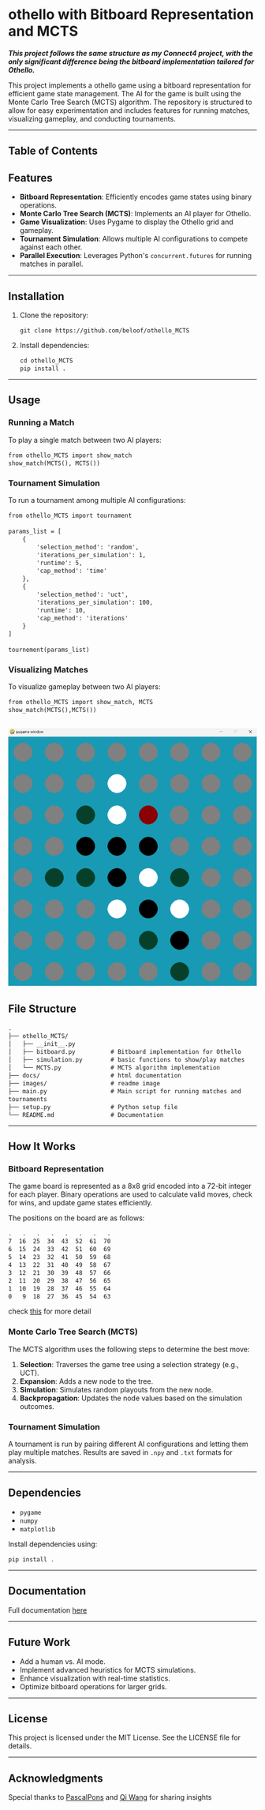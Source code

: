 # othello with Bitboard Representation and MCTS

***This project follows the same structure as my Connect4 project, with the only significant difference being the bitboard implementation tailored for Othello.***

This project implements a othello game using a bitboard representation for efficient game state management. The AI for the game is built using the Monte Carlo Tree Search (MCTS) algorithm. The repository is structured to allow for easy experimentation and includes features for running matches, visualizing gameplay, and conducting tournaments.

---
## Table of Contents

## Features

- **Bitboard Representation**: Efficiently encodes game states using binary operations.
- **Monte Carlo Tree Search (MCTS)**: Implements an AI player for Othello.
- **Game Visualization**: Uses Pygame to display the Othello grid and gameplay.
- **Tournament Simulation**: Allows multiple AI configurations to compete against each other.
- **Parallel Execution**: Leverages Python's `concurrent.futures` for running matches in parallel.

---

## Installation

1. Clone the repository:
   ```
   git clone https://github.com/beloof/othello_MCTS
   ```
2. Install dependencies:
   ```
   cd othello_MCTS
   pip install .
   ```

---

## Usage

### Running a Match
To play a single match between two AI players:
```
from othello_MCTS import show_match
show_match(MCTS(), MCTS())
```

### Tournament Simulation
To run a tournament among multiple AI configurations:
```
from othello_MCTS import tournament

params_list = [
    {
        'selection_method': 'random',
        'iterations_per_simulation': 1,
        'runtime': 5,
        'cap_method': 'time'
    },
    {
        'selection_method': 'uct',
        'iterations_per_simulation': 100,
        'runtime': 10,
        'cap_method': 'iterations'
    }
]

tournement(params_list)
```

### Visualizing Matches
To visualize gameplay between two AI players:
```
from othello_MCTS import show_match, MCTS
show_match(MCTS(),MCTS())
```
![image](/images/Screenshot.png)
---

## File Structure

```
.
├── othello_MCTS/
│   ├── __init__.py          
│   ├── bitboard.py          # Bitboard implementation for Othello
│   ├── simulation.py        # basic functions to show/play matches
│   └── MCTS.py              # MCTS algorithm implementation
├── docs/                    # html documentation
├── images/                  # readme image
├── main.py                  # Main script for running matches and tournaments
├── setup.py                 # Python setup file
└── README.md                # Documentation
```

---

## How It Works

### Bitboard Representation
The game board is represented as a 8x8 grid encoded into a 72-bit integer for each player. Binary operations are used to calculate valid moves, check for wins, and update game states efficiently.

The positions on the board are as follows:
```
.   .   .   .   .   .   .   .
7  16  25  34  43  52  61  70
6  15  24  33  42  51  60  69
5  14  23  32  41  50  59  68
4  13  22  31  40  49  58  67
3  12  21  30  39  48  57  66
2  11  20  29  38  47  56  65
1  10  19  28  37  46  55  64
0   9  18  27  36  45  54  63
```

check [this](http://blog.gamesolver.org/solving-connect-four/06-bitboard/) for more detail
### Monte Carlo Tree Search (MCTS)
The MCTS algorithm uses the following steps to determine the best move:
1. **Selection**: Traverses the game tree using a selection strategy (e.g., UCT).
2. **Expansion**: Adds a new node to the tree.
3. **Simulation**: Simulates random playouts from the new node.
4. **Backpropagation**: Updates the node values based on the simulation outcomes.

### Tournament Simulation
A tournament is run by pairing different AI configurations and letting them play multiple matches. Results are saved in `.npy` and `.txt` formats for analysis.

---

## Dependencies

- `pygame`
- `numpy`
- `matplotlib`

Install dependencies using:
```
pip install .
```
---
## Documentation

Full documentation [here](https://github.com/beloof/connect4_MCTS/tree/master/docs/build/html)
 
---

## Future Work
- Add a human vs. AI mode.
- Implement advanced heuristics for MCTS simulations.
- Enhance visualization with real-time statistics.
- Optimize bitboard operations for larger grids.
---

## License
This project is licensed under the MIT License. See the LICENSE file for details.

---

## Acknowledgments
Special thanks to [PascalPons](http://blog.gamesolver.org/solving-connect-four/06-bitboard/) and [Qi Wang](https://www.harrycodes.com/blog/monte-carlo-tree-search) for sharing insights


